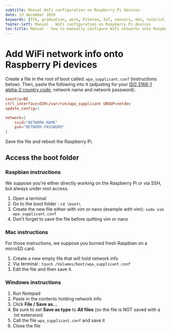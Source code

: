 ```yaml
---
subtitle: Manual WiFi configuration on Raspberry Pi devices
date: 13 december 2019
keywords: [TFE, graduation, work, PiSense, IoT, sensors, dev, tutorial, WiFi, configuration, EPHEC, 3TI]
footer-left: Manual - WiFi configuration on Raspberry Pi devices
toc-title: Manual - how to manually configure WiFi networks onto Raspberry Pi devices
---
```


# Add WiFi network info onto Raspberry Pi devices

Create a file in the root of boot called: `wpa_supplicant.conf` (instructions below).
Then, paste the following into it (adjusting for your [ISO 3166-1 alpha-2 country code](https://en.wikipedia.org/wiki/List_of_ISO_3166_country_codes), network name and network password):

```conf
country=BE
ctrl_interface=DIR=/var/run/wpa_supplicant GROUP=netdev
update_config=1

network={
    ssid="NETWORK-NAME"
    psk="NETWORK-PASSWORD"
}
```

Save the file and reboot the Raspberry Pi.

## Access the boot folder

### Raspbian instructions

We suppose you're either directly working on the Raspberry Pi or via SSH, but always under root access.

1. Open a terminal
2. Go to the boot folder : `cd \boot\`
3. Create the new file either with vim or nano (example with vim): `sudo vim wpa_supplicant.conf`
4. Don't forget to save the file before quitting vim or nano

### Mac instructions

For those instructions, we suppose you burned fresh Raspbian on a microSD card.

1. Create a new empty file that will hold network info
2. Via terminal : `touch /Volumes/boot/wpa_supplicant.conf`
3. Edit the file and then save it.

### Windows instructions

1. Run Notepad
2. Paste in the contents holding network info
3. Click **File / Save as...**
4. Be sure to set **Save as type** to **All files** (so the file is NOT saved with a .txt extension)
5. Call the file `wpa_supplicant.conf` and save it
6. Close the file
